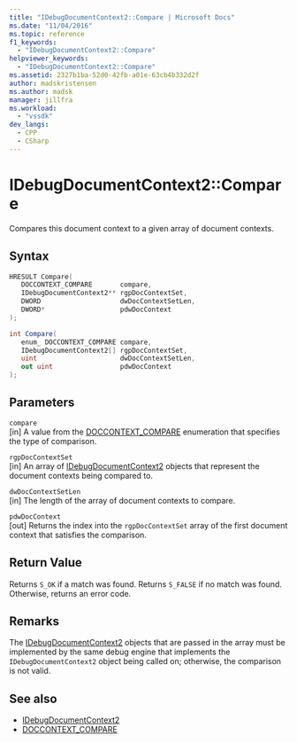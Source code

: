 ```yaml
---
title: "IDebugDocumentContext2::Compare | Microsoft Docs"
ms.date: "11/04/2016"
ms.topic: reference
f1_keywords:
  - "IDebugDocumentContext2::Compare"
helpviewer_keywords:
  - "IDebugDocumentContext2::Compare"
ms.assetid: 2327b1ba-52d0-42fb-a01e-63cb4b332d2f
author: madskristensen
ms.author: madsk
manager: jillfra
ms.workload:
  - "vssdk"
dev_langs:
  - CPP
  - CSharp
---
```

# IDebugDocumentContext2::Compare
Compares this document context to a given array of document contexts.

## Syntax

```cpp
HRESULT Compare( 
   DOCCONTEXT_COMPARE       compare,
   IDebugDocumentContext2** rgpDocContextSet,
   DWORD                    dwDocContextSetLen,
   DWORD*                   pdwDocContext
);
```

```csharp
int Compare( 
   enum_ DOCCONTEXT_COMPARE compare,
   IDebugDocumentContext2[] rgpDocContextSet,
   uint                     dwDocContextSetLen,
   out uint                 pdwDocContext
);
```

## Parameters
`compare`\
[in] A value from the [DOCCONTEXT_COMPARE](../../../extensibility/debugger/reference/doccontext-compare.md) enumeration that specifies the type of comparison.

`rgpDocContextSet`\
[in] An array of [IDebugDocumentContext2](../../../extensibility/debugger/reference/idebugdocumentcontext2.md) objects that represent the document contexts being compared to.

`dwDocContextSetLen`\
[in] The length of the array of document contexts to compare.

`pdwDocContext`\
[out] Returns the index into the `rgpDocContextSet` array of the first document context that satisfies the comparison.

## Return Value
 Returns `S_OK` if a match was found. Returns `S_FALSE` if no match was found. Otherwise, returns an error code.

## Remarks
 The [IDebugDocumentContext2](../../../extensibility/debugger/reference/idebugdocumentcontext2.md) objects that are passed in the array must be implemented by the same debug engine that implements the `IDebugDocumentContext2` object being called on; otherwise, the comparison is not valid.

## See also
- [IDebugDocumentContext2](../../../extensibility/debugger/reference/idebugdocumentcontext2.md)
- [DOCCONTEXT_COMPARE](../../../extensibility/debugger/reference/doccontext-compare.md)